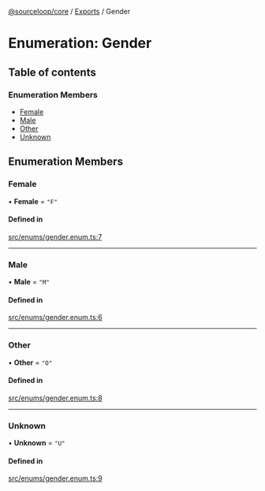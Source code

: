 [@sourceloop/core](../README.md) / [Exports](../modules.md) / Gender

# Enumeration: Gender

## Table of contents

### Enumeration Members

- [Female](Gender.md#female)
- [Male](Gender.md#male)
- [Other](Gender.md#other)
- [Unknown](Gender.md#unknown)

## Enumeration Members

### Female

• **Female** = ``"F"``

#### Defined in

[src/enums/gender.enum.ts:7](https://github.com/sourcefuse/loopback4-microservice-catalog/blob/77bb890a2/packages/core/src/enums/gender.enum.ts#L7)

___

### Male

• **Male** = ``"M"``

#### Defined in

[src/enums/gender.enum.ts:6](https://github.com/sourcefuse/loopback4-microservice-catalog/blob/77bb890a2/packages/core/src/enums/gender.enum.ts#L6)

___

### Other

• **Other** = ``"O"``

#### Defined in

[src/enums/gender.enum.ts:8](https://github.com/sourcefuse/loopback4-microservice-catalog/blob/77bb890a2/packages/core/src/enums/gender.enum.ts#L8)

___

### Unknown

• **Unknown** = ``"U"``

#### Defined in

[src/enums/gender.enum.ts:9](https://github.com/sourcefuse/loopback4-microservice-catalog/blob/77bb890a2/packages/core/src/enums/gender.enum.ts#L9)
